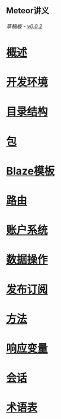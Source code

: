 Meteor讲义
-------

*草稿版 - [v0.0.2](https://github.com/wmzhai/meteor-intro/blob/master/CHANGELOG.md)*

# [概述](overview.md)

# [开发环境](setup.md)

# [目录结构](directory.md)

# [包](package.md)

# [Blaze模板](Blaze.md)

# [路由](routing.md)

# [账户系统](accounts.md)

# [数据操作](collections.md)

# [发布订阅](pubsub.md)

# [方法](method.md)

# [响应变量](reactive-var.md)

# [会话](session.md)

# [术语表](vocabulary.md)
